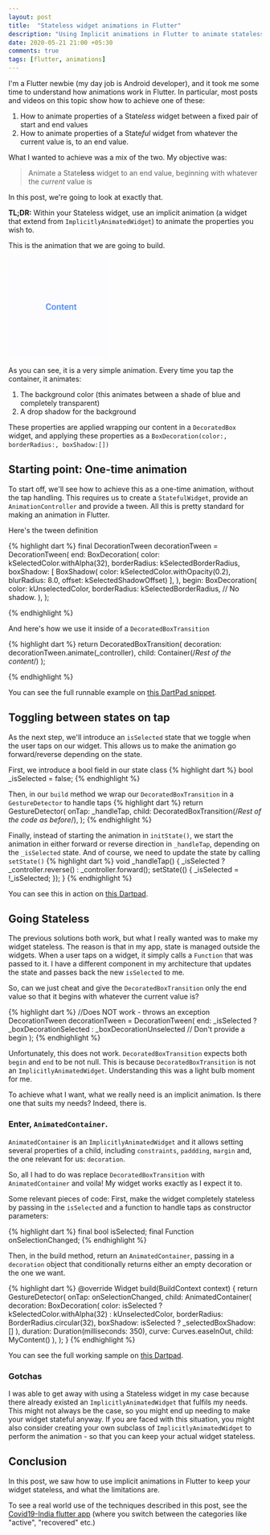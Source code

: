 ```yaml
---
layout: post
title:  "Stateless widget animations in Flutter"
description: "Using Implicit animations in Flutter to animate stateless widgets"
date: 2020-05-21 21:00 +05:30
comments: true
tags: [flutter, animations]
---
```


I'm a Flutter newbie (my day job is Android developer), and it took me some time to understand how animations work in Flutter. In particular, most posts and videos on this topic show how to achieve one of these:

1. How to animate properties of a State*less* widget between a fixed pair of start and end values
2. How to animate properties of a State*ful* widget from whatever the current value is, to an end value.

What I wanted to achieve was a mix of the two. My objective was:
> Animate a State**less** widget to an end value, beginning with whatever the _current_ value is

In this post, we're going to look at exactly that.

**TL;DR:** Within your Stateless widget, use an implicit animation (a widget that extend from `ImplicitlyAnimatedWidget`) to animate the properties you wish to.

This is the animation that we are going to build. 

<img src="/blog/assets/video/flutter_stateless_animation.gif" alt="Flutter stateless animation" style="max-height: 200px; max-width: 200px;" />

 As you can see, it is a very simple animation. Every time you tap the container, it animates:
 1. The background color (this animates between a shade of blue and completely transparent)
 2. A drop shadow for the background

 These properties are applied wrapping our content in a `DecoratedBox` widget, and applying these properties as a `BoxDecoration(color:, borderRadius:, boxShadow:[])`

## Starting point: One-time animation

To start off, we'll see how to achieve this as a one-time animation, without the tap handling. This requires us to create a `StatefulWidget`, provide an `AnimationController` and provide a tween. All this is pretty standard for making an animation in Flutter.

Here's the tween definition

{% highlight dart %}
  final DecorationTween decorationTween = DecorationTween(
    end: BoxDecoration(
      color: kSelectedColor.withAlpha(32),
      borderRadius: kSelectedBorderRadius,
      boxShadow: <BoxShadow>[
        BoxShadow(
            color: kSelectedColor.withOpacity(0.2),
            blurRadius: 8.0,
            offset: kSelectedShadowOffset)
      ],
    ),
    begin: BoxDecoration(
      color: kUnselectedColor,
      borderRadius: kSelectedBorderRadius,
      // No shadow.
    ),
  );

{% endhighlight %}

And here's how we use it inside of a `DecoratedBoxTransition`

{% highlight dart %}
return DecoratedBoxTransition(
    decoration: decorationTween.animate(_controller),
    child: Container(/*Rest of the content*/)
);

{% endhighlight %}

You can see the full runnable example on [this DartPad snippet](https://dartpad.dev/9e9d8a42de5ec14ee6e61f75b71953c8).

## Toggling between states on tap

As the next step, we'll introduce an `isSelected` state that we toggle when the user taps on our widget. This allows us to make the animation go forward/reverse depending on the state.

First, we introduce a bool field in our state class
{% highlight dart %}
bool _isSelected = false;
{% endhighlight %}


Then, in our `build` method we wrap our `DecoratedBoxTransition` in a `GestureDetector` to handle taps
{% highlight dart %}
return GestureDetector(
    onTap: _handleTap,
    child: DecoratedBoxTransition(/*Rest of the code as before*/),
);
{% endhighlight %}

Finally, instead of starting the animation in `initState()`, we start the animation in either forward or reverse direction in `_handleTap`, depending on the `_isSelected` state. And of course, we need to update the state by calling `setState()`
{% highlight dart %}
  void _handleTap() {
    _isSelected ? _controller.reverse() : _controller.forward();
    setState(() {
      _isSelected = !_isSelected;
    });
  }
{% endhighlight %}

You can see this in action on [this Dartpad](https://dartpad.dev/b424985022624c3d8c94a0ea184d5699).

## Going Stateless

The previous solutions both work, but what I really wanted was to make my widget stateless. The reason is that in my app, state is managed outside the widgets. When a user taps on a widget, it simply calls a `Function` that was passed to it. I have a different component in my architecture that updates the state and passes back the new `isSelected` to me.

So, can we just cheat and give the `DecoratedBoxTransition` only the end value so that it begins with whatever the current value is?

{% highlight dart %}
//Does NOT work - throws an exception
DecorationTween decorationTween = DecorationTween(
    end: _isSelected ? _boxDecorationSelected : _boxDecorationUnselected
   // Don't provide a begin
);
{% endhighlight %}

Unfortunately, this does not work. `DecoratedBoxTransition` expects both `begin` and `end` to be not null. This is because `DecoratedBoxTransition` is not an `ImplicitlyAnimatedWidget`. Understanding this was a light bulb moment for me.

To achieve what I want, what we really need is an implicit animation. Is there one that suits my needs? Indeed, there is. 

### Enter, `AnimatedContainer`.

`AnimatedContainer` is an `ImplicitlyAnimatedWidget` and it allows setting several properties of a child, including `constraints`, `paddding`, `margin` and, the one relevant for us: `decoration`.

So, all I had to do was replace `DecoratedBoxTransition` with `AnimatedContainer` and voila! My widget works exactly as I expect it to.

Some relevant pieces of code: First, make the widget completely stateless by passing in the `isSelected` and a function to handle taps as constructor parameters:

{% highlight dart %}
  final bool isSelected;
  final Function onSelectionChanged;
{% endhighlight %}

Then, in the build method, return an `AnimatedContainer`, passing in a `decoration` object that conditionally returns either an empty decoration or the one we want.

{% highlight dart %}
  @override
  Widget build(BuildContext context) {
    return GestureDetector(
      onTap: onSelectionChanged,
      child: AnimatedContainer(
        decoration: BoxDecoration(
            color:
                isSelected ? kSelectedColor.withAlpha(32) : kUnselectedColor,
            borderRadius: BorderRadius.circular(32),
            boxShadow: isSelected ? _selectedBoxShadow: []
        ),
        duration: Duration(milliseconds: 350),
        curve: Curves.easeInOut,
        child: MyContent()
      ),
    );
  }
{% endhighlight %}

You can see the full working sample on [this Dartpad](https://dartpad.dev/1dc8122b218795f118dbfd4339538397).

### Gotchas

I was able to get away with using a Stateless widget in my case because there already existed an `ImplicitlyAnimatedWidget` that fulfils my needs. This might not always be the case, so you might end up needing to make your widget stateful anyway. If you are faced with this situation, you might also consider creating your own subclass of `ImplicitlyAnimatedWidget` to perform the animation - so that you can keep your actual widget stateless.

## Conclusion

In this post, we saw how to use implicit animations in Flutter to keep your widget stateless, and what the limitations are. 

To see a real world use of the techniques described in this post, see the [Covid19-India flutter app](https://github.com/curioustechizen/covid19india-flutter) (where you switch between the categories like "active", "recovered" etc.)

